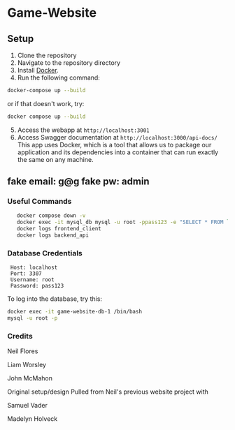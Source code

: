 # Game-Website
 
 ## Setup
 
 1. Clone the repository
 2. Navigate to the repository directory
 3. Install [Docker](https://docs.docker.com/get-docker/).
 4. Run the following command:
 
 ```bash
 docker-compose up --build
 ```
 
 or if that doesn't work, try:
 
 ```bash
 docker compose up --build
 ```
 
 5. Access the webapp at `http://localhost:3001`
 6. Access Swagger documentation at `http://localhost:3000/api-docs/`
 This app uses Docker, which is a tool that allows us to package our application and its dependencies into a container that can run exactly the same on any machine.
 
## fake email: g@g   fake pw: admin
 
### Useful Commands
 ```bash
    docker compose down -v                                                                 (removes build)
    docker exec -it mysql_db mysql -u root -ppass123 -e "SELECT * FROM `user`;" gamedb     (Displays User table)
    docker logs frontend_client
    docker logs backend_api
 ```
 ### Database Credentials
 
     Host: localhost
     Port: 3307
     Username: root
     Password: pass123
 
 To log into the database, try this:
     
 
 ```bash
 docker exec -it game-website-db-1 /bin/bash
 mysql -u root -p
 ```
 
 ### Credits
 
 Neil Flores

 
 Liam Worsley
 
 John McMahon


 Original setup/design Pulled from Neil's previous website project with

 Samuel Vader

 Madelyn Holveck
